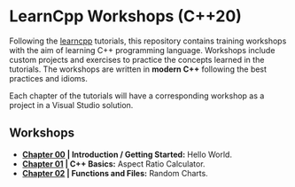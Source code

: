 # LearnCpp Workshops (C++20)

Following the [learncpp](https://www.learncpp.com/) tutorials, this repository
contains training workshops with the aim of learning C++ programming language.
Workshops include custom projects and exercises to practice the concepts learned
in the tutorials. The workshops are written in **modern C++** following the best
practices and idioms.

Each chapter of the tutorials will have a corresponding workshop as a project in
a Visual Studio solution.

## Workshops

- **[Chapter 00](./projects/Chapter00/) | Introduction / Getting Started:**
Hello World.
- **[Chapter 01](./projects/Chapter01/) | C++ Basics:** Aspect Ratio Calculator.
- **[Chapter 02](./projects/Chapter02/) | Functions and Files:** Random Charts.
